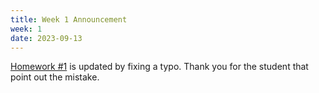```yaml
---
title: Week 1 Announcement
week: 1
date: 2023-09-13
---
```


[Homework #1](https://basics.sjtu.edu.cn/~yangqizhe/pdf/dm2023w/homework/DM-hw1.pdf) is updated by fixing a typo. Thank you for the student that point out the mistake.
